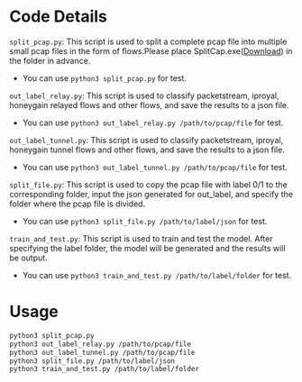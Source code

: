 # Code Details

`split_pcap.py`: This script is used to split a complete pcap file into multiple small pcap files in the form of flows.Please place SplitCap.exe([Download](https://www.netresec.com/?page=SplitCap)) in the folder in advance. 
   + You can use `python3 split_pcap.py` for test.

`out_label_relay.py`: This script is used to classify packetstream, iproyal, honeygain relayed flows and other flows, and save the results to a json file.
   + You can use `python3 out_label_relay.py /path/to/pcap/file` for test.

`out_label_tunnel.py`: This script is used to classify packetstream, iproyal, honeygain tunnel flows and other flows, and save the results to a json file.
   + You can use `python3 out_label_tunnel.py /path/to/pcap/file` for test.

`split_file.py`: This script is used to copy the pcap file with label 0/1 to the corresponding folder, input the json generated for out_label, and specify the folder where the pcap file is divided.
   + You can use `python3 split_file.py /path/to/label/json` for test.

`train_and_test.py`: This script is used to train and test the model. After specifying the label folder, the model will be generated and the results will be output.
   + You can use `python3 train_and_test.py /path/to/label/folder` for test.

# Usage

```bash
python3 split_pcap.py
python3 out_label_relay.py /path/to/pcap/file
python3 out_label_tunnel.py /path/to/pcap/file
python3 split_file.py /path/to/label/json
python3 train_and_test.py /path/to/label/folder
```


<!-- **Notes**:
+ You can get help by using `-h` option, e.g., `python3 time_machine.py -h`.
+ `config_template.yaml` should be updated, especially `provider` field.
+ `--alive_seed_file` should be provided by a file with domains you want to snapshot.
+ Option `--data_dir` is prioritized over the `data_dir` field in `config_template.yaml`.
+ You can select the step(s) you want `time_machine_pipeline.py` to do by option `--steps`. -->